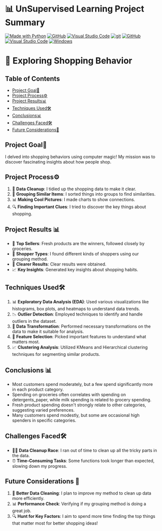 # 📊 UnSupervised Learning Project Summary
[![Made with Python](https://img.shields.io/badge/Made%20with-Python-blue?style=for-the-badge)](https://www.python.org/)
[![GitHub](https://img.shields.io/badge/GitHub-Repo-orange?style=for-the-badge)](https://github.com/fursuf1/Credit-Card-Fraud-Detection)
[![Visual Studio Code](https://img.shields.io/badge/Editor-Visual%20Studio%20Code-green?style=for-the-badge)](https://code.visualstudio.com/)
[![git](https://badgen.net/badge/icon/git?icon=git&label)](https://git-scm.com)
[![GitHub](https://img.shields.io/badge/--181717?logo=github&logoColor=ffffff)](https://github.com/)
[![Visual Studio Code](https://img.shields.io/badge/--007ACC?logo=visual%20studio%20code&logoColor=ffffff)](https://code.visualstudio.com/)
[![Windows](https://badgen.net/badge/icon/windows?icon=windows&label)](https://microsoft.com/windows/)

# 🛒 Exploring Shopping Behavior

## Table of Contents
- [Project Goal🎯](#project-goal)
- [Project Process⚙️](#Project-Process)
- [Project Results📊](#Project-Results)
- [Techniques Used🛠](#techniques-used)
- [Conclusions📊](#conclusions)
- [Challenges Faced🛠](#challenges-faced)
- [Future Considerations🚀](#Future-Considerations)

## Project Goal🎯
I delved into shopping behaviors using computer magic! My mission was to discover fascinating insights about how people shop.

## Project Process⚙️
1. 🧹 **Data Cleanup**: I tidied up the shopping data to make it clear.
2. 🤝 **Grouping Similar Items**: I sorted things into groups to find similarities.
3. 📊 **Making Cool Pictures**: I made charts to show connections.
4. 🔍 **Finding Important Clues**: I tried to discover the key things about shopping.

## Project Results 📊
- 🌟 **Top Sellers**: Fresh products are the winners, followed closely by groceries.
- 👥 **Shopper Types**: I found different kinds of shoppers using our grouping method.
- 🧩 **Clearer Results**: Clear results were obtained.
- 📈 **Key Insights**: Generated key insights about shopping habits.


## Techniques Used🛠
1. 📊 **Exploratory Data Analysis (EDA)**: Used various visualizations like histograms, box plots, and heatmaps to understand data trends.
2. 📉 **Outlier Detection**: Employed techniques to identify and handle outliers in the dataset.
3. 🔄 **Data Transformation**: Performed necessary transformations on the data to make it suitable for analysis.
4. 🧮 **Feature Selection**: Picked important features to understand what matters most.
5. 📈 **Clustering Analysis**: Utilized KMeans and Hierarchical clustering techniques for segmenting similar products.

## Conclusions 📊
- Most customers spend moderately, but a few spend significantly more in each product category.
- Spending on groceries often correlates with spending on detergents_paper, while milk spending is related to grocery spending.
- Fresh product spending doesn't strongly relate to other categories, suggesting varied preferences.
- Many customers spend modestly, but some are occasional high spenders in specific categories.


## Challenges Faced🛠
- 🕵️‍♂️ **Data Cleanup Race**: I ran out of time to clean up all the tricky parts in the data.
- ⏰ **Time-Consuming Tasks**: Some functions took longer than expected, slowing down my progress.

## Future Considerations 🚀
1. 🧼 **Better Data Cleaning**: I plan to improve my method to clean up data more efficiently.
2. 📊 **Performance Check**: Verifying if my grouping method is doing a great job.
3. 🔍 **Hunt for Key Factors**: I aim to spend more time finding the top things that matter most for better shopping ideas!